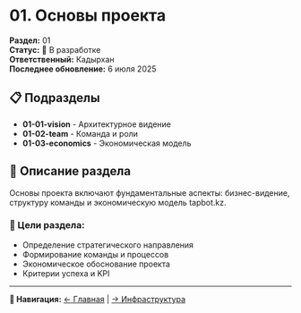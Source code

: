 # 01. Основы проекта

**Раздел:** 01  
**Статус:** 🔄 В разработке  
**Ответственный:** Кадырхан  
**Последнее обновление:** 6 июля 2025

## 📋 Подразделы

- **01-01-vision** - Архитектурное видение
- **01-02-team** - Команда и роли  
- **01-03-economics** - Экономическая модель

## 📖 Описание раздела

Основы проекта включают фундаментальные аспекты: бизнес-видение, структуру команды и экономическую модель tapbot.kz.

### 🎯 Цели раздела:
- Определение стратегического направления
- Формирование команды и процессов
- Экономическое обоснование проекта
- Критерии успеха и KPI

---
**📍 Навигация:** [← Главная](../README.md) | [→ Инфраструктура](../02-infrastructure/README.md)
